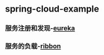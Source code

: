 # spring-cloud-example
##  服务注册和发现-[eureka](./spring-cloud-eureka)
##  服务的负载-[ribbon](./spring-cloud-ribbon)

